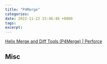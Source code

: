 ```yaml
---
title: "P4Merge"
categories: 
date: 2022-11-22 15:46:48 +0800
tags: 
excerpt: 
---
```


[Helix Merge and Diff Tools (P4Merge) | Perforce](https://www.perforce.com/products/helix-core-apps/merge-diff-tool-p4merge)










## Misc



